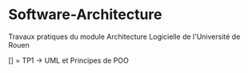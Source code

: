 # Software-Architecture
Travaux pratiques du module Architecture Logicielle de l'Université de Rouen

[] = TP1 -> UML et Principes de POO

